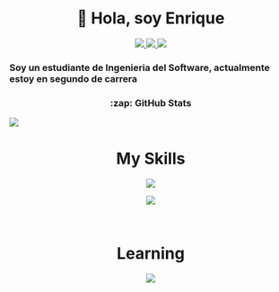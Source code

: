 [Instagram]: https://www.instagram.com/burnedreel/
[Twitter]: https://twitter.com/Ronambulo
[TikTok]: https://www.tiktok.com/@Ronambulo_
[Youtube]: https://www.youtube.com/channel/UC7UvzyArXEhe2yQc0yrR-zQ
[Website]: https://rodriguezdelreal.com/
[Twitch]: https://www.twitch.tv/Ronambulo

<h1 align="center">👋 Hola, soy Enrique</h1>
<div align="center">
  <a href="https://www.twitch.tv/Ronambulo" text-decoration="none">
    <img src="https://img.shields.io/twitch/status/ronambulo?color=9146FF&label=Ronambulo_%20twitch&logo=twitch&logoColor=white&style=for-the-badge">
  </a>
  <a href="https://rodriguezdelreal.com/" text-decoration="none">
    <img src="https://img.shields.io/website?label=rodriguezdelreal.com&style=for-the-badge&url=https%3A%2F%2Frodriguezdelreal.com/">
  </a>
  <a href="https://twitter.com/Ronambulo" text-decoration="none">
    <img src="https://img.shields.io/twitter/follow/ronambulo?color=1DA1F2&logo=twitter&style=for-the-badge">
  </a>
</div>

### Soy un estudiante de Ingenieria del Software, actualmente estoy en segundo de carrera

<div align="center">
<h3>:zap: GitHub Stats</h1>
  
  <div style="float: left;">
    <img src="https://streak-stats.demolab.com?user=ronambulo&theme=dark&hide_border=true&background=303238&ring=004932&fire=01DD00&currStreakLabel=019A01" />
  </div>
</div>

<br>
<h1 align="center">My Skills</h1>

<p align="center">
  <a href="https://github.com/ronambulo">
    <img src="https://skillicons.dev/icons?i=js,html,css,aws,mysql,github,cloudflare,vscode,visualstudio" />
  </a>
</p>

<p align="center">
  <a href="https://github.com/ronambulo">
    <img src="https://skillicons.dev/icons?i=c,cs,arduino,discord,blender,unity,python,eclipse,java,linux" />
  </a>
</p>
<br>
<h1 align="center">Learning</h1>

<p align="center">
  <a href="https://github.com/ronambulo">
    <img src="https://skillicons.dev/icons?i=bots,r,react,md" />
  </a>
</p>


